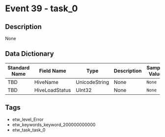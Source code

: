 # Event 39 - task_0

## Description
None

## Data Dictionary
|Standard Name|Field Name|Type|Description|Sample Value|
|---|---|---|---|---|
|TBD|HiveName|UnicodeString|None|`None`|
|TBD|HiveLoadStatus|UInt32|None|`None`|

## Tags
* etw_level_Error
* etw_keywords_keyword_200000000000
* etw_task_task_0